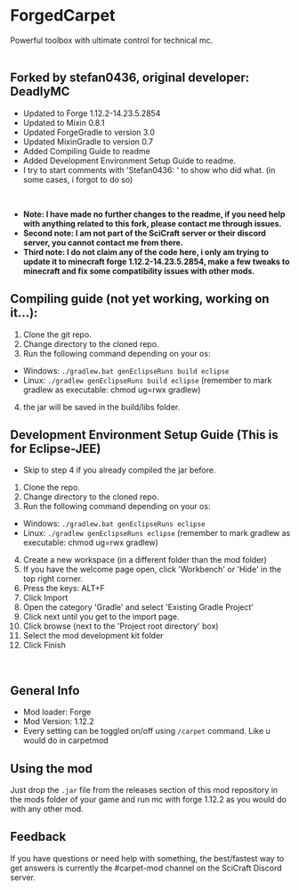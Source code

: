 # ForgedCarpet
Powerful toolbox with ultimate control for technical mc.
<br/><br/>

## Forked by stefan0436, original developer: DeadlyMC
- Updated to Forge 1.12.2-14.23.5.2854
- Updated to Mixin 0.8.1
- Updated ForgeGradle to version 3.0
- Updated MixinGradle to version 0.7
- Added Compiling Guide to readme
- Added Development Environment Setup Guide to readme.
- I try to start comments with 'Stefan0436: ' to show who did what. (in some cases, i forgot to do so)
<br/>

- **Note: I have made no further changes to the readme, if you need help with anything related to this fork, please contact me through issues.**
- **Second note: I am not part of the SciCraft server or their discord server, you cannot contact me from there.**
- **Third note: I do not claim any of the code here, i only am trying to update it to minecraft forge 1.12.2-14.23.5.2854, make a few tweaks to minecraft and fix some compatibility issues with other mods.**

## Compiling guide (not yet working, working on it...):
1. Clone the git repo.
2. Change directory to the cloned repo.
3. Run the following command depending on your os:
- Windows: `./gradlew.bat genEclipseRuns build eclipse`
- Linux: `./gradlew genEclipseRuns build eclipse` (remember to mark gradlew as executable: chmod ug=rwx gradlew)
4. the jar will be saved in the build/libs folder.

## Development Environment Setup Guide (This is for Eclipse-JEE)
- Skip to step 4 if you already compiled the jar before.
1. Clone the repo.
2. Change directory to the cloned repo.
3. Run the following command depending on your os:
- Windows: `./gradlew.bat genEclipseRuns eclipse`
- Linux: `./gradlew genEclipseRuns eclipse` (remember to mark gradlew as executable: chmod ug=rwx gradlew)
4. Create a new workspace (in a different folder than the mod folder)
5. If you have the welcome page open, click 'Workbench' or 'Hide' in the top right corner.
6. Press the keys: ALT+F
7. Click Import
8. Open the category 'Gradle' and select 'Existing Gradle Project'
9. Click next until you get to the import page.
10. Click browse (next to the 'Project root directory' box)
11. Select the mod development kit folder
12. Click Finish
<br/>

## General Info
- Mod loader: Forge
- Mod Version: 1.12.2
- Every setting can be toggled on/off using `/carpet` command. Like u would do in carpetmod
  
## Using the mod
Just drop the `.jar` file from the releases section of this mod repository in the mods folder of your game and run mc with 
forge 1.12.2 as you would do with any other mod.

## Feedback
If you have questions or need help with something, the best/fastest way to get answers is currently the #carpet-mod 
channel on the SciCraft Discord server.

